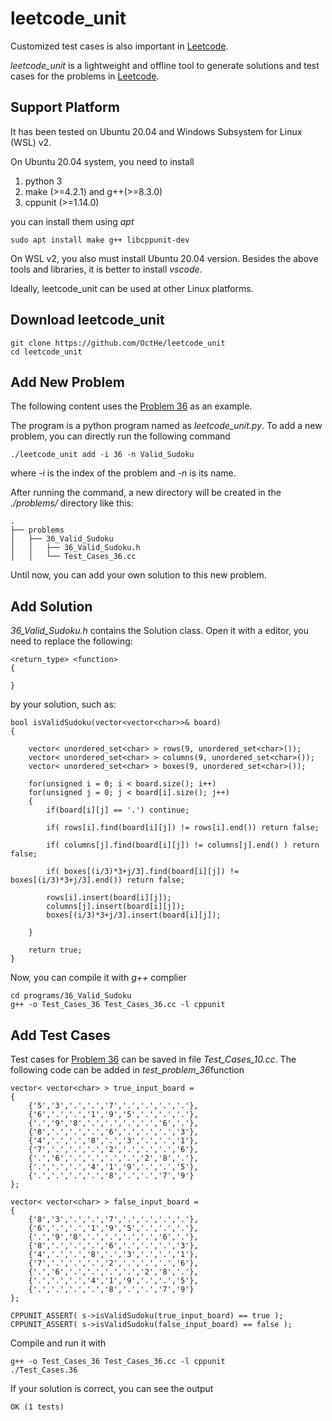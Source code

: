 # leetcode_unit

Customized test cases is also important in [Leetcode](https://leetcode.com/).

*leetcode_unit* is a lightweight and offline tool to generate solutions and test cases for the problems in [Leetcode](https://leetcode.com/).

## Support Platform

It has been tested on Ubuntu 20.04 and Windows Subsystem for Linux (WSL) v2.

On Ubuntu 20.04 system, you need to install
1. python 3
1. make (>=4.2.1) and g++(>=8.3.0)
2. cppunit (>=1.14.0)

you can install them using *apt*
    
    sudo apt install make g++ libcppunit-dev

On WSL v2, you also must install Ubuntu 20.04 version.
Besides the above tools and libraries, it is better to install *vscode*.

Ideally, leetcode_unit can be used at other Linux platforms.

## Download leetcode_unit

    git clone https://github.com/OctHe/leetcode_unit
    cd leetcode_unit


## Add New Problem

The following content uses the [Problem 36](https://leetcode.com/problems/valid-sudoku/) as an example.

The program is a python program named as *leetcode_unit.py*.
To add a new problem, you can directly run the following command

    ./leetcode_unit add -i 36 -n Valid_Sudoku
where *-i* is the index of the problem and *-n* is its name.

After running the command, a new directory will be created in the *./problems/* directory like this:

    .   
    ├── problems    
    │   ├── 36_Valid_Sudoku     
    │   │   ├── 36_Valid_Sudoku.h   
    │   │   └── Test_Cases_36.cc    

Until now, you can add your own solution to this new problem.

## Add Solution

*36_Valid_Sudoku.h* contains the Solution class. Open it with a editor, you need to replace the following:


    <return_type> <function>
    {

    }

by your solution, such as:


    bool isValidSudoku(vector<vector<char>>& board) 
    {

        vector< unordered_set<char> > rows(9, unordered_set<char>());
        vector< unordered_set<char> > columns(9, unordered_set<char>());
        vector< unordered_set<char> > boxes(9, unordered_set<char>());

        for(unsigned i = 0; i < board.size(); i++)
        for(unsigned j = 0; j < board[i].size(); j++)
        {
            if(board[i][j] == '.') continue;

            if( rows[i].find(board[i][j]) != rows[i].end()) return false;

            if( columns[j].find(board[i][j]) != columns[j].end() ) return false;

            if( boxes[(i/3)*3+j/3].find(board[i][j]) != boxes[(i/3)*3+j/3].end()) return false;

            rows[i].insert(board[i][j]);
            columns[j].insert(board[i][j]);
            boxes[(i/3)*3+j/3].insert(board[i][j]);

        }

        return true;
    }

Now, you can compile it with *g++* complier

    cd programs/36_Valid_Sudoku
    g++ -o Test_Cases_36 Test_Cases_36.cc -l cppunit

## Add Test Cases

Test cases for [Problem 36](https://leetcode.com/problems/valid-sudoku/) can be saved in file *Test_Cases_10.cc*.
The following code can be added in *test_problem_36*function

    vector< vector<char> > true_input_board = 
    {
        {'5','3','.','.','7','.','.','.','.'},
        {'6','.','.','1','9','5','.','.','.'},
        {'.','9','8','.','.','.','.','6','.'},
        {'8','.','.','.','6','.','.','.','3'},
        {'4','.','.','8','.','3','.','.','1'},
        {'7','.','.','.','2','.','.','.','6'},
        {'.','6','.','.','.','.','2','8','.'},
        {'.','.','.','4','1','9','.','.','5'},
        {'.','.','.','.','8','.','.','7','9'}
    };

    vector< vector<char> > false_input_board = 
    {
        {'8','3','.','.','7','.','.','.','.'},
        {'6','.','.','1','9','5','.','.','.'},
        {'.','9','8','.','.','.','.','6','.'},
        {'8','.','.','.','6','.','.','.','3'},
        {'4','.','.','8','.','3','.','.','1'},
        {'7','.','.','.','2','.','.','.','6'},
        {'.','6','.','.','.','.','2','8','.'},
        {'.','.','.','4','1','9','.','.','5'},
        {'.','.','.','.','8','.','.','7','9'}
    };

    CPPUNIT_ASSERT( s->isValidSudoku(true_input_board) == true );
    CPPUNIT_ASSERT( s->isValidSudoku(false_input_board) == false );

Compile and run it with

    g++ -o Test_Cases_36 Test_Cases_36.cc -l cppunit
    ./Test_Cases.36

If your solution is correct, you can see the output


    OK (1 tests)
